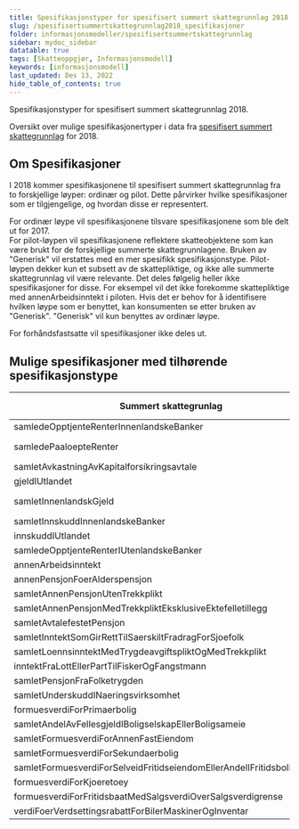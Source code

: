 ```yaml
---
title: Spesifikasjonstyper for spesifisert summert skattegrunnlag 2018
slug: /spesifisertsummertskattegrunnlag2018_spesifikasjoner
folder: informasjonsmodeller/spesifisertsummertskattegrunnlag
sidebar: mydoc_sidebar
datatable: true
tags: [Skatteoppgjør, Informasjonsmodell]
keywords: [informasjonsmodell]
last_updated: Des 13, 2022
hide_table_of_contents: true
---
```

<Summary>Spesifikasjonstyper for spesifisert summert skattegrunnlag 2018.</Summary>

Oversikt over mulige spesifikasjonertyper i data fra [spesifisert summert skattegrunnlag](../../api/spesifisertsummertskattegrunnlag.md) for 2018.

## Om Spesifikasjoner

I 2018 kommer spesifikasjonene til spesifisert summert skattegrunnlag fra to forskjellige løyper: ordinær og pilot.  Dette pårvirker hvilke spesifikasjoner som er tilgjengelige, og hvordan disse er representert.

For ordinær løype vil spesifikasjonene tilsvare spesifikasjonene som ble delt ut for 2017.  
For pilot-løypen vil spesifikasjonene reflektere skatteobjektene som kan være brukt for de forskjellige summerte skattegrunnlagene.  Bruken av "Generisk" vil erstattes med en mer spesifikk spesifikasjonstype.  Pilot-løypen dekker kun et subsett av de skattepliktige, og ikke alle summerte skattegrunnlag vil være relevante.  Det deles følgelig heller ikke spesifikasjoner for disse.  For eksempel vil det ikke forekomme skattepliktige med annenArbeidsinntekt i piloten.
Hvis det er behov for å identifisere hvilken løype som er benyttet, kan konsumenten se etter bruken av "Generisk".  "Generisk" vil kun benyttes av ordinær løype.

For forhåndsfastsatte vil spesifikasjoner ikke deles ut.

## Mulige spesifikasjoner med tilhørende spesifikasjonstype 


| Summert skattegrunlag | Spesifikasjonstype ordinær løype | Spesifikasjonstype pilot-løype
|-----------------------|------|--------------------|
| samledeOpptjenteRenterInnenlandskeBanker| Generisk | Konto|
| samledePaaloepteRenter | Generisk | Konto, PrivatGjeldsforholdUtenforVirksomhet, SkyldigRestskatt|
| samletAvkastningAvKapitalforsikringsavtale | Generisk | NA |
| gjeldIUtlandet | Generisk | NA |
| samletInnenlandskGjeld | Generisk | Konto, PrivatGjeldsforholdUtenforVirksomhet, SkyldigRestskatt |
| samletInnskuddInnenlandskeBanker | Generisk | Konto|
| innskuddIUtlandet | Generisk | NA |
| samledeOpptjenteRenterIUtenlandskeBanker | Generisk | NA |
| annenArbeidsinntekt | Generisk | NA |
| annenPensjonFoerAlderspensjon | Generisk | NA |
| samletAnnenPensjonUtenTrekkplikt | Generisk | KollektivPensjonsordning|
| samletAnnenPensjonMedTrekkpliktEksklusiveEktefelletillegg | Generisk | KollektivPensjonsordning|
| samletAvtalefestetPensjon | Generisk | KollektivPensjonsordning |
| samletInntektSomGirRettTilSaerskiltFradragForSjoefolk | Generisk | NA |
| samletLoennsinntektMedTrygdeavgiftspliktOgMedTrekkplikt | Generisk | LoennOgTilsvarendeYtelser |
| inntektFraLottEllerPartTilFiskerOgFangstmann | Generisk | NA |
| samletPensjonFraFolketrygden | Generisk | KollektivPensjonsordning|
| samletUnderskuddINaeringsvirksomhet | Generisk | NA |
| formuesverdiForPrimaerbolig | Eiendom | Eiendom|
| samletAndelAvFellesgjeldIBoligselskapEllerBoligsameie | Generisk | OekonomiskeForholdKnyttetTilBoligsameieEllerBoligselskap |
| samletFormuesverdiForAnnenFastEiendom | Eiendom | Eiendom|
| samletFormuesverdiForSekundaerbolig   | Eiendom | Eiendom|
| samletFormuesverdiForSelveidFritidseiendomEllerAndelIFritidsboligselskap | Eiendom | Eiendom|
| formuesverdiForKjoeretoey | Kjoeretoey | Kjoeretoey |
| formuesverdiForFritidsbaatMedSalgsverdiOverSalgsverdigrense | Generisk | FritidsbaatMedSalgsverdiOverSalgsverdigrense|
| verdiFoerVerdsettingsrabattForBilerMaskinerOgInventar | Generisk | NA|



 

